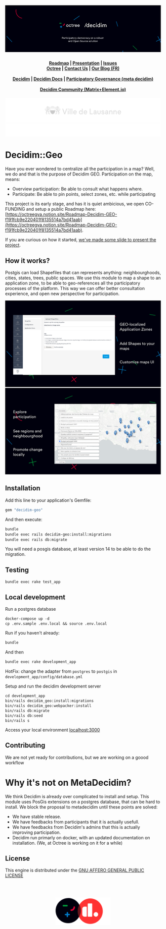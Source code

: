 <h1 align="center"><img src="https://github.com/octree-gva/meta/blob/main/decidim/static/header.png?raw=true" alt="Decidim - Octree Participatory democracy on a robust and open source solution" /></h1>
<h4 align="center">
    <a href="https://octreegva.notion.site/Roadmap-Decidim-GEO-f191fcb9e220401f8135514a7bd41aab">Roadmap</a> |
    <a href="https://drive.google.com/file/d/1lfQJumDg0Ic-RZi-R3MM8frYtKN7PB_S/view?usp=sharing">Presentation</a> |
    <a href="https://github.com/octree-gva/decidim-module-geo/issues">Issues</a>  <br/>
    <a href="https://www.octree.ch">Octree</a> |
    <a href="https://octree.ch/en/contact-us/">Contact Us</a> |
    <a href="https://blog.octree.ch">Our Blog (FR)</a><br/><br/>
    <a href="https://decidim.org">Decidim</a> |
    <a href="https://docs.decidim.org/en/">Decidim Docs</a> |
    <a href="https://meta.decidim.org">Participatory Governance (meta decidim)</a><br/><br/>
    <a href="https://matrix.to/#/+decidim:matrix.org">Decidim Community (Matrix+Element.io)</a>
</h4>
<p align="center">
    <a href="https://participer.lausanne.ch">
        <img
            src="https://github.com/octree-gva/meta/blob/main/decidim/static/participer_lausanne/chip.png?raw=true"
            alt="Lausanne Participe — Une plateforme de participation pour imaginer et réaliser ensemble" />
    </a>
    <a href="https://opencollective.com/voca">
        <img
            src="https://github.com/octree-gva/meta/blob/main/decidim/static/opencollective_chip.png?raw=true"
            alt="Voca – Open-Source SaaS platform for Decidim" />
    </a>
</p>


# Decidim::Geo
Have you ever wondered to centralize all the participation in a map? Well, we do and that is the purpose of Decidim GEO. 
Participation on the map, means: 

* Overview participation: Be able to consult what happens where.
* Participate: Be able to pin points, select zones, etc. while participating

This project is its early stage, and has it is quiet ambicious, we open CO-FUNDING and setup a public Roadmap here: [https://octreegva.notion.site/Roadmap-Decidim-GEO-f191fcb9e220401f8135514a7bd41aab](https://octreegva.notion.site/Roadmap-Decidim-GEO-f191fcb9e220401f8135514a7bd41aab).

If you are curious on how it started, [we've made some slide to present the project](https://drive.google.com/file/d/1lfQJumDg0Ic-RZi-R3MM8frYtKN7PB_S/view?usp=sharing).


## How it works?

Postgis can load Shapefiles that can represents anything: neighbourghoods, cities, states, trees, public spaces.
We use this module to map a shape to an application zone, to be able to geo-references all the participatory processes of the platform. This way we can offer better consultation experience, and open new perspective for participation.

<img
    src="https://github.com/octree-gva/meta/blob/main/decidim/static/geo/admin.png?raw=true"
    alt="Administration of the GEO space" />
<img
    src="https://github.com/octree-gva/meta/blob/main/decidim/static/geo/consult.png?raw=true"
    alt="Administration of the GEO space" />


## Installation

Add this line to your application's Gemfile:

```ruby
gem "decidim-geo"
```

And then execute:

```bash
bundle
bundle exec rails decidim-geo:install:migrations
bundle exec rails db:migrate
```

You will need a posgis database, at least version 14 to be able to do the migration.

## Testing
```
bundle exec rake test_app
```

## Local development

Run a postgres database
```
docker-compose up -d
cp .env.sample .env.local && source .env.local
```

Run if you haven't already:
```bash
bundle
```

And then
```bash
bundle exec rake development_app
```

HotFix: change the adapter from `postgres` to `postgis` in `development_app/config/database.yml`

Setup and run the decidim development server
```
cd development_app
bin/rails decidim_geo:install:migrations
bin/rails decidim_geo:webpacker:install
bin/rails db:migrate
bin/rails db:seed
bin/rails s
```
Access your local environment [localhost:3000](http://localhost:3000)

## Contributing

We are not yet ready for contributions, but we are working on a goood workflow

# Why it's not on MetaDecidim?
We think Decidim is already over complicated to install and setup. This module uses PosGis extensions on a postgres database, that can be hard to install. We block the proposal to metadecidim until these points are solved:

- We have stable release.
- We have feedbacks from participants that it is actually usefull.
- We have feedbacks from Decidim's admins that this is actually improving participation.
- Decidim run primarly on docker, with an updated documentation on installation. (We, at Octree is working on it for a while)

## License

This engine is distributed under the [GNU AFFERO GENERAL PUBLIC LICENSE](LICENSE-AGPLv3.txt)

<br /><br />
<p align="center">
    <img src="https://raw.githubusercontent.com/octree-gva/meta/main/decidim/static/octree_and_decidim.png" height="90" alt="Decidim Installation by Octree" />
</p>
